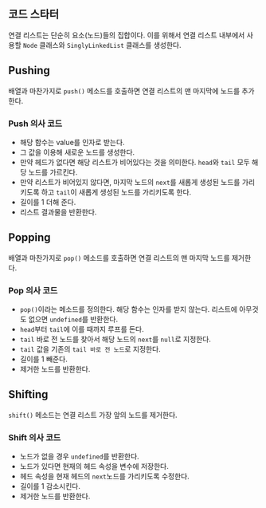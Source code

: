 ## 코드 스타터

연결 리스트는 단순히 요소(노드)들의 집합이다.
이를 위해서 연결 리스트 내부에서 사용할 `Node` 클래스와 `SinglyLinkedList` 클래스를 생성한다.

## Pushing

배열과 마찬가지로 `push()` 메소드를 호출하면 연결 리스트의 맨 마지막에 노드를 추가한다.

### Push 의사 코드

- 해당 함수는 value를 인자로 받는다.
- 그 값을 이용해 새로운 노드를 생성한다.
- 만약 헤드가 없다면 해당 리스트가 비어있다는 것을 의미한다. `head`와 `tail` 모두 해당 노드를 가르킨다.
- 만약 리스트가 비어있지 않다면, 마지막 노드의 `next`를 새롭게 생성된 노드를 가리키도록 하고 `tail`이 새롭게 생성된 노드를 가리키도록 한다.
- 길이를 1 더해 준다.
- 리스트 결과물을 반환한다.


## Popping

배열과 마찬가지로 `pop()` 메소드를 호출하면 연결 리스트의 맨 마지막 노드를 제거한다.

### Pop 의사 코드

- `pop()`이라는 메소드를 정의한다. 해당 함수는 인자를 받지 않는다. 리스트에 아무것도 없으면 `undefined`를 반환한다.
- `head`부터 `tail`에 이를 때까지 루프를 돈다.
- `tail` 바로 전 노드를 찾아서 해당 노드의 `next`를 `null`로 지정한다.
- `tail` 값을 기존의 `tail 바로 전 노드`로 지정한다.
- 길이를 1 빼준다.
- 제거한 노드를 반환한다.

## Shifting

`shift()` 메소드는 연결 리스트 가장 앞의 노드를 제거한다.

### Shift 의사 코드

- 노드가 없을 경우 `undefined`를 반환한다.
- 노드가 있다면 현재의 헤드 속성을 변수에 저장한다.
- 헤드 속성을 현재 헤드의 `next`노드를 가리키도록 수정한다.
- 길이를 1 감소시킨다.
- 제거한 노드를 반환한다.